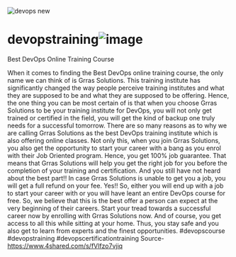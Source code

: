 ![devops new](https://user-images.githubusercontent.com/84069541/118947667-3071ab00-b975-11eb-824f-ccbae5a58f34.jpg)
# devopstraining![image](https://user-images.githubusercontent.com/84069541/117953733-f0d30f80-b333-11eb-9bbc-3b1493b2ca56.png)
Best DevOps Online Training Course

When it comes to finding the Best DevOps online training course, the only name we can think of is Grras Solutions. This training institute has significantly changed the way people perceive training institutes and what they are supposed to be and what they are supposed to be offering.
Hence, the one thing you can be most certain of is that when you choose Grras Solutions to be your training institute for DevOps, you will not only get trained or certified in the field, you will get the kind of backup one truly needs for a successful tomorrow. There are so many reasons as to why we are calling Grras Solutions as the best DevOps training institute which is also offering online classes. 
Not only this, when you join Grras Solutions, you also get the opportunity to start your career with a bang as you enrol with their Job Oriented program. Hence, you get 100% job guarantee. That means that Grras Solutions will help you get the right job for you before the completion of your training and certification. And you still have not heard about the best part!!
In case Grras Solutions is unable to get you a job, you will get a full refund on your fee. Yes!! So, either you will end up with a job to start your career with or you will have leant an entire DevOps course for free. So, we believe that this is the best offer a person can expect at the very beginning of their careers. Start your tread towards a successful career now by enrolling with Grras Solutions now. And of course, you get access to all this while sitting at your home.
 Thus, you stay safe and you also get to learn from experts and the finest opportunities. 
#devopscourse #devopstraining #devopscertificationtraining
Source- https://www.4shared.com/s/fVlfzo7vjiq
